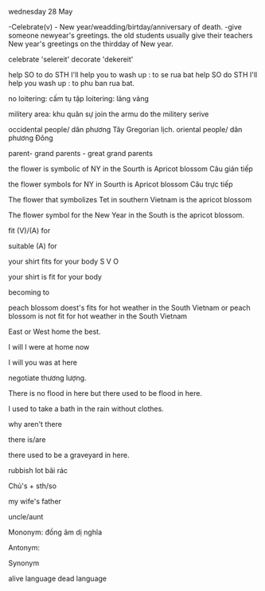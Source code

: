 wednesday 28 May

-Celebrate(v) - New year/weadding/birtday/anniversary of death.
-give someone newyear's greetings.
the old students usually give their teachers New year's greetings on the thirdday of New year.

celebrate 'selereit'
decorate 'dekereit'

help SO to do STH I'll help you to wash up : to se rua bat
help SO do STH I'll help you wash up : to phu ban rua bat.

no loitering: cấm tụ tập
loitering: lảng vảng

militery area: khu quân sự
join the armu
do the militery serive

occidental people/ dân phương Tây Gregorian lịch.
oriental people/ dân phương Đông 

parent- grand parents - great grand parents 

the flower is symbolic of NY in the Sourth is Apricot blossom Câu gián tiếp

the flower symbols for NY in Sourth is Apricot blossom Câu trực tiếp

The flower that symbolizes Tet in southern Vietnam is the apricot blossom

The flower symbol for the New Year in the South is the apricot blossom.

fit (V)/(A) for

suitable (A) for

your shirt fits for your body
S            V        O

your shirt is fit for your body

becoming to 

peach blossom doest's fits for hot weather in the South Vietnam
or peach blossom is not fit for hot weather in the South Vietnam

East or West home the best.

I will I were at home now

I will you was at here

negotiate thương lượng.

There  is no flood in here but there used to be flood in here.

I used to take a bath in the rain without clothes.

why aren't there 

there is/are

there used to be a graveyard in here.

rubbish lot bãi rác

Chủ's + sth/so

my wife's father

uncle/aunt

Mononym: đồng âm dị nghĩa

Antonym:

Synonym

alive language
dead language
